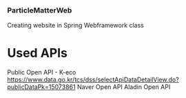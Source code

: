 ### ParticleMatterWeb
Creating website in Spring Webframework class

# Used APIs
Public Open API - K-eco
https://www.data.go.kr/tcs/dss/selectApiDataDetailView.do?publicDataPk=15073861
Naver Open API
Aladin Open API
